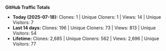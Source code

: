 
**GitHub Traffic Totals**

- **Today (2025-07-18):** Clones: 1 | Unique Cloners: 1 | Views: 14 | Unique Visitors: 7
- **Last 14 days:** Clones: 196 | Unique Cloners: 73 | Views: 813 | Unique Visitors: 54
- **Lifetime:** Clones: 2,685 | Unique Cloners: 562 | Views: 2,696 | Unique Visitors: 77
